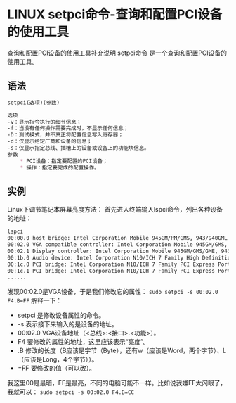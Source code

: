 
# LINUX setpci命令-查询和配置PCI设备的使用工具

查询和配置PCI设备的使用工具补充说明
setpci命令 是一个查询和配置PCI设备的使用工具。

## 语法
```md
setpci(选项)(参数)
```
```md
选项
-v：显示指令执行的细节信息；
-f：当没有任何操作需要完成时，不显示任何信息；
-D：测试模式，并不真正将配置信息写入寄存器；
-d：仅显示给定厂商和设备的信息；
-s：仅显示指定总线、插槽上的设备或设备上的功能块信息。
参数
	* PCI设备：指定要配置的PCI设备；
	* 操作：指定要完成的配置操作。
```

## 实例
Linux下调节笔记本屏幕亮度方法：
首先进入终端输入lspci命令，列出各种设备的地址：
```sh
lspci
00:00.0 host bridge: Intel Corporation Mobile 945GM/PM/GMS, 943/940GML and 945GT Express Memory Controller Hub (rev 03)
00:02.0 VGA compatible controller: Intel Corporation Mobile 945GM/GMS, 943/940GML Express Integrated Graphics Controller (rev 03)
00:02.1 Display controller: Intel Corporation Mobile 945GM/GMS/GME, 943/940GML Express Integrated Graphics Controller (rev 03)
00:1b.0 Audio device: Intel Corporation N10/ICH 7 Family High Definition Audio Controller (rev 02)
00:1c.0 PCI bridge: Intel Corporation N10/ICH 7 Family PCI Express Port 1 (rev 02)
00:1c.1 PCI bridge: Intel Corporation N10/ICH 7 Family PCI Express Port 2 (rev 02)
......
```
发现00:02.0是VGA设备，于是我们修改它的属性：
`sudo setpci -s 00:02.0 F4.B=FF`
解释一下：
* setpci 是修改设备属性的命令。
* -s 表示接下来输入的是设备的地址。
* 00:02.0 VGA设备地址（<总线>:<接口>.<功能>）。
* F4 要修改的属性的地址，这里应该表示“亮度”。
* .B 修改的长度（B应该是字节（Byte），还有w（应该是Word，两个字节）、L（应该是Long，4个字节））。
* =FF 要修改的值（可以改）。


我这里00是最暗，FF是最亮，不同的电脑可能不一样。比如说我嫌FF太闪眼了，我就可以：
`sudo setpci -s 00:02.0 F4.B=CC`

